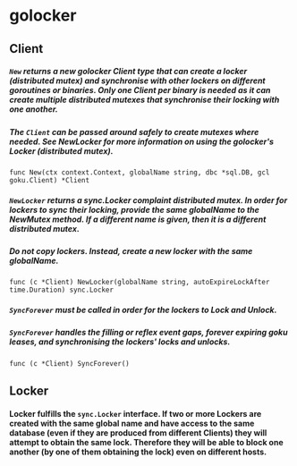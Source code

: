 # golocker

## Client

##### `New` returns a new golocker Client type that can create a locker (distributed mutex) and synchronise with other lockers on different goroutines or binaries. Only one Client per binary is needed as it can create multiple distributed mutexes that synchronise their locking with one another.

##### The `Client` can be passed around safely to create mutexes where needed. See NewLocker for more information on using the golocker's Locker (distributed mutex).
```golang
func New(ctx context.Context, globalName string, dbc *sql.DB, gcl goku.Client) *Client
``` 

##### `NewLocker` returns a sync.Locker complaint distributed mutex. In order for lockers to sync their locking, provide the same globalName to the NewMutex method. If a different name is given, then it is a different distributed mutex.
##### Do not copy lockers. Instead, create a new locker with the same globalName.
```golang
func (c *Client) NewLocker(globalName string, autoExpireLockAfter time.Duration) sync.Locker 
```

##### `SyncForever` must be called in order for the lockers to Lock and Unlock.

##### `SyncForever` handles the filling or reflex event gaps, forever expiring goku leases, and synchronising the lockers' locks and unlocks.
```golang
func (c *Client) SyncForever()
```

## Locker
#### Locker fulfills the `sync.Locker` interface. If two or more Lockers are created with the same global name and have access to the same database (even if they are produced from different Clients) they will attempt to obtain the same lock. Therefore they will be able to block one another (by one of them obtaining the lock) even on different hosts. 
